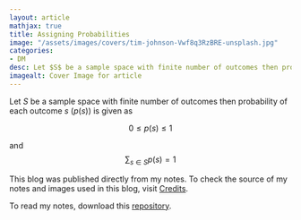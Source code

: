 ```yaml
---
layout: article
mathjax: true
title: Assigning Probabilities
image: "/assets/images/covers/tim-johnson-Vwf8q3RzBRE-unsplash.jpg"
categories:
- DM
desc: Let $S$ be a sample space with finite number of outcomes then probability of each outcome $s$ ($p(s)$) is given as 
imagealt: Cover Image for article
---
```


Let $S$ be a sample space with finite number of outcomes then probability of each outcome $s$ ($p(s)$) is given as
























































































































































































































































































































































































































$$0 \le p(s) \le 1$$
























































































































































































































































































































































































































and $$\sum_{s \in S} p(s) = 1$$

























































































































































































































































































































































































































This blog was published directly from my notes.
To check the source of my notes and images used in this blog, visit <a href="/credits.html" target="_blank">Credits</a>.

To read my notes, download this <a href="https://github.com/bovem/CS" target="blank">repository</a>.